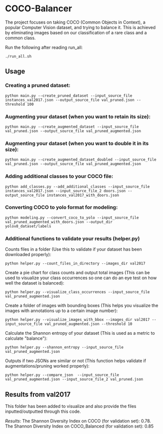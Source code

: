 # COCO-Balancer

The project focuses on taking COCO (Common Objects in Context), a popular Computer Vision dataset, and trying to balance it. This is achieved by eliminating images based on our classification of a rare class and a common class.

Run the following after reading run_all:
```
./run_all.sh
```

## Usage

### Creating a pruned dataset:
```
python main.py --create_pruned_dataset --input_source_file instances_val2017.json --output_source_file val_pruned.json --threshold 100
```

### Augmenting your dataset (when you want to retain its size):
```
python main.py --create_augmented_dataset --input_source_file val_pruned.json --output_source_file val_pruned_augmented.json
```

### Augmenting your dataset (when you want to double it in its size):
```
python main.py --create_augmented_dataset_doubled --input_source_file val_pruned.json --output_source_file val_pruned_augmented.json
```

### Adding additional classes to your COCO file:
```
python add_classes.py --add_additional_classes --input_source_file instances_val2017.json --input_source_file_2 doors.json --output_source_file instances_val2017_with_doors.json
```

### Converting COCO to yolo format for modeling:
```
python modeling.py --convert_coco_to_yolo --input_source_file val_pruned_augmented_with_doors.json --output_dir yolov8_dataset/labels
```


### Additional functions to validate your results (helper.py)
Counts files in a folder (Use this to validate if your dataset has been downloaded properly):
```
python helper.py --count_files_in_directory --images_dir val2017
```

Create a pie chart for class counts and output total images (This can be used to visualize your class occurrences so one can do an eye test on how well the dataset is balanced):
```
python helper.py --visualize_class_occurrences --input_source_file val_pruned_augmented.json
```

Create a folder of images with bounding boxes (This helps you visualize the images with annotations up to a certain image number):
```
python helper.py --visualize_images_with_bbox --images_dir val2017 --input_source_file val_pruned_augmented.json --threshold 10
```

Calculate the Shannon entropy of your dataset (This is used as a metric to calculate "balance"):
```
python helper.py --shannon_entropy --input_source_file val_pruned_augmented.json
```

Outputs if two JSONs are similar or not (This function helps validate if augmentations/pruning worked properly):
```
python helper.py --compare_json  --input_source_file val_pruned_augmented.json --input_source_file_2 val_pruned.json
```


## Results from val2017
This folder has been added to visualize and also provide the files inputted/outputted through this code.

*Results*: The Shannon Diversity Index on COCO (for validation set): 0.78. The Shannon Diversity Index on COCO_Balanced (for validation set): 0.85
